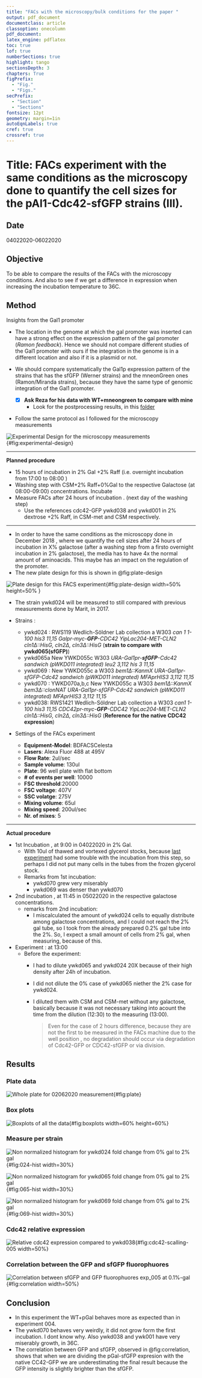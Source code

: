 ```yaml
---
title: "FACs with the microscopy/bulk conditions for the paper "
output: pdf_document
documentclass: article
classoption: onecolumn
pdf_document:
latex_engine: pdflatex
toc: true
lof: true
numberSections: true
highlight: tango
sectionsDepth: 3
chapters: True
figPrefix:
  - "Fig."
  - "Figs."
secPrefix:
  - "Section"
  - "Sections"
fontsize: 12pt
geometry: margin=1in
autoEqnLabels: true
cref: true
crossref: true
---
```




# Title: FACs experiment with the same conditions as the microscopy done to quantify the cell sizes for the pAl1-Cdc42-sfGFP strains (III).

## Date
04022020-06022020

## Objective
To be able to compare the results of the FACs with the microscopy conditions.
And also to see if we get a difference in expression when increasing the incubation temperature to 36C.

## Method
Insights from the Gal1 promoter

  - The location in the genome at which the gal promoter was inserted can have a strong effect on the expression pattern of the gal promoter (*Ramon feedback*). Hence we should not compare different studies of the Gal1 promoter with ours if the integration in the genome is in a different location and also if it is a plasmid or not.
  - We should compare systematically the Gal1p expression pattern of the strains that has the sfGFP (Werner strains) and the mneonGreen ones (Ramon/Miranda strains), because they have the same type of genomic integration of the Gal1 promoter.

    - [x] **Ask Reza for his data with WT+mneongreen to compare with mine**
      - Look for the postprocessing results, in this [folder](N:\tnw\BN\LL\Shared\Leila\Images-postprocessing-FACS-REZA)
- Follow the same protocol as I followed for the microscopy measurements

![Experimental Design for the microscopy measurements](../Images/experimental-design-microscopy.png){#fig:experimental-design}

--------------

**Planned procedure**

  - 15 hours of incubation in 2% Gal +2% Raff (i.e. overnight incubation from 17:00 to 08:00 )
  - Washing step  with CSM+2% Raff+0%Gal to the respective Galactose (at 08:00-09:00) concentrations. Incubate
  - Measure FACs after 24 hours of incubation . (next day of the washing step)
    - Use the references cdc42-GFP ywkd038 and ywkd001 in  2% dextrose +2% Raff, in CSM-met and CSM respectively.

-----------

- In order to have the same conditions as the microscopy done in December 2018 , where we quantify the cell sizes after 24 hours of incubation in X% galactose (after a washing step from a firsto overnight incubation in 2% galactose), the media has to have 4x the normal amount of aminoacids. This maybe has an impact on the regulation of the promoter.
- The new plate design for this is shown in @fig:plate-design

![Plate design for this FACS experiment](../Images/96-well-plate-design-01-2020-03-03.png){#fig:plate-design width=50% height=50% }

- The strain ywkd024 will be measured to still compared with previous measurements done by Marit, in 2017.
- Strains :
  -  ywkd024 : RWS119	Wedlich-Söldner Lab collection	a	W303 *can 1 1-100		his3 11,15	Galpr-myc-**GFP**-CDC42	YipLac204-MET-CLN2	cln1$\Delta$::HisG, cln2$\Delta$, cln3$\Delta$::HisG*	(**strain to compare with ywkd065(sfGFP)**)
  - ywkd065a	New	YWKD055c		W303		*URA-Gal1pr-**sfGFP**-Cdc42 sandwich (pWKD011 integrated)	leu2 3,112	his 3 11,15*
  -  ywkd069 : New	YWKD055c	a	W303	*bem1$\Delta$::KanmX URA-Gal1pr-sfGFP-Cdc42 sandwich (pWKD011 integrated)	MFAprHIS3	3,112	11,15*
  -  ywkd070 : YWKD070a,b,c	New	YWKD055c	a	W303	*bem1$\Delta$::KanmX		bem3$\Delta$::clonNAT	URA-Gal1pr-sfGFP-Cdc42 sandwich (pWKD011 integrated)	MFAprHIS3	3,112	11,15*
  -  ywkd038: RWS1421	Wedlich-Söldner Lab collection	a	W303	*can1 1-100		his3 11,15	CDC42pr-myc-**GFP**-CDC42		YipLac204-MET-CLN2	cln1$\Delta$::HisG, cln2$\Delta$, cln3$\Delta$::HisG*	 (**Reference for the native CDC42 expression**)
-  Settings of the FACs experiment

    - **Equipment-Model**: BDFACSCelesta
    - **Lasers**: Alexa Fluor 488 at 495V
    - **Flow Rate**: 2ul/sec
    - **Sample volume**: 130ul
    - **Plate**: 96 well plate with flat bottom
    - **# of events per well**: 10000
    - **FSC threshold**:20000
    - **FSC voltage**: 407V
    - **SSC volatge**: 275V
    - **Mixing volume**: 65ul
    - **Mixing speed**: 200ul/sec
    - **Nr. of mixes**: 5

--------------

**Actual procedure**

- 1st Incubation , at 9:00 in 04022020 in 2% Gal.
    - With 10ul of thawed and vortexed glycerol stocks, because [last experiment](../2020-01/2020-01-28-FACs-as-microscopy-conditions-prep-II.md) had some trouble with the incubation from this step, so perhaps I did not put many cells in the tubes from the frozen glycerol stock.
    - Remarks from 1st incubation:
      - ywkd070 grew very miserably
      - ywkd069 was denser than ywkd070
- 2nd incubation , at 11:45 in 05022020 in the respective galactose concentrations.
  - remarks from 2nd incubation:
    - I miscalculated the amount of ywkd024 cells to equally distribute among galactose concentrations, and I could not reach the 2% gal tube, so I took from the already prepared 0.2% gal tube into the 2%. So, I expect a small amount of cells from 2% gal, when measuring, because of this.
- Experiment : at 13:00
  - Before the experiment:
    - I had to dilute ywkd065 and ywkd024 20X because of their high density after 24h of incubation.
    - I did not dilute the 0% case of ywkd065 niether the 2% case for ywkd024.
    - I diluted them with CSM and CSM-met without any galactose, basically because it was not necessary taking into acount the time from the dilution (12:30) to the measuring (13:00).

        > Even for the case of 2 hours difference, because they are not the first to be measured in the FACs machine due to the well position , no degradation should occur via degradation of Cdc42-GFP or CDC42-sfGFP or via division.


## Results


### Plate data
![Whole plate for 02062020 measurement](../Images/Whole-plate-02062020.png){#fig:plate}


### Box plots

![Boxplots of all the data](../Images/Boxplots_raw_data_exp_005.png){#fig:boxplots width=60% height=60%}


### Measure per strain

![Non normalized histogram for ywkd024 fold change from 0% gal to 2% gal](../Images/Non-normalized-024-hist-fold-change.png){#fig:024-hist width=30%}

![Non normalized histogram for ywkd065 fold change from 0% gal to 2% gal](../Images/Non-normalized-065-hist-fold-change.png){#fig:065-hist width=30%}

![Non normalized histogram for ywkd069 fold change from 0% gal to 2% gal](../Images/Non-normalized-069-hist-fold-change.png){#fig:069-hist width=30%}

### Cdc42 relative expression
 ![Relative cdc42 expression compared to ywkd038](../Images/Cdc42-green-channel-scaled-005.png){#fig:cdc42-scalling-005 width=50%}

### Correlation between the GFP and sfGFP fluorophuores

![Correlation between sfGFP and GFP fluorophuores exp_005 at 0.1%-gal](../Images/Correlation-between-sfGFP-GFP-fluorophuores-exp_005-at-0.1%-gal.png){#fig:correlation width=50%}

## Conclusion

- In this experiment the WT+pGal behaves more as expected than in experiment 004.
- The ywkd070 behaves very weirdly, it did not grow form the first incubation. I dont know why. Also ywkd038 and ywk001 have very miserably growth, in 36C.
- The correlation between GFP and sfGFP, observed in @fig:correlation, shows that when we are dividing the pGal-sfGFP expresion with the native CC42-GFP we are underestimating the final result because the GFP intensity is slightly brighter than the sfGFP.
